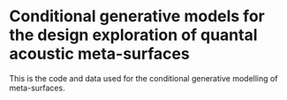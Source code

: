 # Conditional generative models for the design exploration of quantal acoustic meta-surfaces

This is the code and data used for the conditional generative modelling of meta-surfaces.
